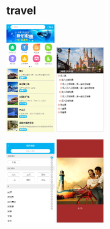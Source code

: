 # travel
<p>
<img width="25%" src="https://github.com/JoyChen626/vue-travel/raw/master/travel-page/home.png"/>
<img width="25%" src="https://github.com/JoyChen626/vue-travel/raw/master/travel-page/detail.png"/>
  </p>
<img width="25%" src="https://github.com/JoyChen626/vue-travel/raw/master/travel-page/city.png"/>
<img width="25%" src="https://github.com/JoyChen626/vue-travel/raw/master/travel-page/album.png"/>






